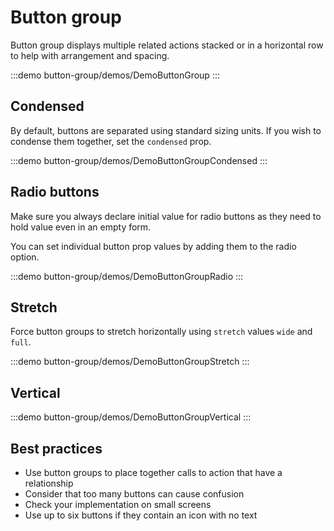 <script setup>
import DemoButtonGroup from '@/components/button-group/demos/DemoButtonGroup.vue'
import DemoButtonGroupVertical from '@/components/button-group/demos/DemoButtonGroupVertical.vue'
import DemoButtonGroupCondensed from '@/components/button-group/demos/DemoButtonGroupCondensed.vue'
import DemoButtonGroupRadio from '@/components/button-group/demos/DemoButtonGroupRadio.vue'
import DemoButtonGroupStretch from '@/components/button-group/demos/DemoButtonGroupStretch.vue'
</script>

# Button group

Button group displays multiple related actions stacked or in a horizontal row to help with arrangement and spacing.

:::demo button-group/demos/DemoButtonGroup
<DemoButtonGroup />
:::

## Condensed

By default, buttons are separated using standard sizing units. If you wish to condense them together, set the `condensed` prop.

:::demo button-group/demos/DemoButtonGroupCondensed
<DemoButtonGroupCondensed />
:::

## Radio buttons

Make sure you always declare initial value for radio buttons as they need to hold value even in an empty form.

You can set individual button prop values by adding them to the radio option.

:::demo button-group/demos/DemoButtonGroupRadio
<DemoButtonGroupRadio />
:::

## Stretch

Force button groups to stretch horizontally using `stretch` values `wide` and `full`.

:::demo button-group/demos/DemoButtonGroupStretch
<DemoButtonGroupStretch />
:::

## Vertical

:::demo button-group/demos/DemoButtonGroupVertical
<DemoButtonGroupVertical />
:::

## Best practices

- Use button groups to place together calls to action that have a relationship
- Consider that too many buttons can cause confusion
- Check your implementation on small screens
- Use up to six buttons if they contain an icon with no text
